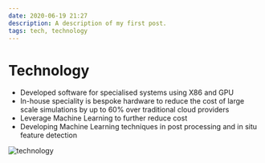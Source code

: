 ```yaml
---
date: 2020-06-19 21:27
description: A description of my first post.
tags: tech, technology
---
```


# Technology

* Developed software for specialised systems using X86 and GPU
* In-house speciality is bespoke hardware to reduce the cost of large scale simulations by up to 60% over traditional cloud providers
* Leverage Machine Learning to further reduce cost
* Developing Machine Learning techniques in post processing and in situ feature detection 




![technology](/Images/krull.png)



